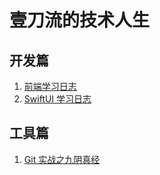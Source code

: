 # 壹刀流的技术人生

## 开发篇

1. [前端学习日志](./docs/front-end/README.md)
2. [SwiftUI 学习日志](./docs/iOS/README.md)

## 工具篇

1. [Git 实战之九阴真经](./docs/git/README.md)
